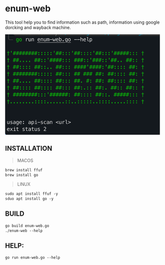 # enum-web
This tool help you to find information such as path, information using google dorcking and wayback machine.

![Image execute program](/img/start.png)
## INSTALLATION
> MACOS
```
brew install ffuf
brew install go
```
> LINUX
```
sudo apt install ffuf -y
sduo apt install go -y
```

## BUILD
```
go build enum-web.go
./enum-web --help
```

## HELP:
```
go run enum-web.go --help
```



